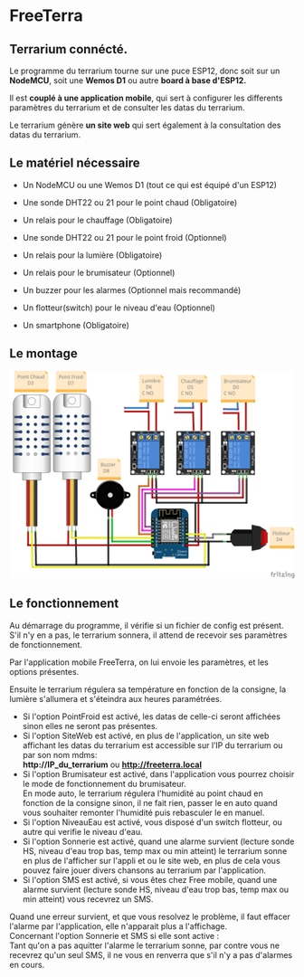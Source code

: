# FreeTerra

## Terrarium connécté.  

Le programme du terrarium tourne sur une puce ESP12, donc soit sur un **NodeMCU**, soit une **Wemos D1** ou autre **board à base d'ESP12.**  

Il est **couplé à une application mobile**, qui sert à configurer les differents paramètres du terrarium et de consulter les datas du terrarium.  

Le terrarium génère **un site web** qui sert également à la consultation des datas du terrarium.  

## Le matériel nécessaire

- Un NodeMCU ou une Wemos D1 (tout ce qui est équipé d'un ESP12)
- Une sonde DHT22 ou 21 pour le point chaud         (Obligatoire)
- Un relais pour le chauffage                       (Obligatoire)
- Une sonde DHT22 ou 21 pour le point froid         (Optionnel)
- Un relais pour la lumière                         (Obligatoire)
- Un relais pour le brumisateur                     (Optionnel)
- Un buzzer pour les alarmes                        (Optionnel mais recommandé)
- Un flotteur(switch) pour le niveau d'eau          (Optionnel)

- Un smartphone                                     (Obligatoire)

## Le montage

![le montage](montage.png)

## Le fonctionnement

Au démarrage du programme, il vérifie si un fichier de config est présent.
S'il n'y en a pas, le terrarium sonnera, il attend de recevoir ses paramètres de fonctionnement.


Par l'application mobile FreeTerra, on lui envoie les paramètres, et les options présentes.


Ensuite le terrarium régulera sa température en fonction de la consigne, la lumière s'allumera et s'éteindra aux heures paramétrées.


- Si l'option PointFroid est activé, les datas de celle-ci seront affichées sinon elles ne seront pas présentes.  
- Si l'option SiteWeb est activé,  en plus de l'application, un site web affichant les datas du terrarium est accessible sur l’IP du terrarium ou par son nom mdms:  
**http://IP_du_terrarium** ou **http://freeterra.local**  
- Si l'option Brumisateur est activé, dans l'application vous pourrez choisir le mode de fonctionnement du brumisateur.    
En mode auto, le terrarium régulera l'humidité au point chaud en fonction de la consigne sinon, il ne fait rien, passer le en auto quand vous souhaiter remonter l'humidité puis rebasculer le en manuel.  
- Si l'option NiveauEau est activé,  vous disposé d'un switch flotteur, ou autre qui verifie le niveau d'eau.
- Si l'option Sonnerie est activé, quand une alarme survient (lecture sonde HS, niveau d'eau trop bas, temp max ou min atteint) le terrarium sonne en plus de l'afficher sur l'appli et ou le site web, en plus de cela vous pouvez faire jouer divers chansons au terrarium par l'application.
- Si l'option SMS est activé, si vous êtes chez Free mobile, quand une alarme survient (lecture sonde HS, niveau d'eau trop bas, temp max ou min atteint) vous recevrez un SMS. 

Quand une erreur survient, et que vous resolvez le problème, il faut effacer l'alarme par l'application, elle n'apparait plus a l'affichage.  
Concernant l'option Sonnerie et SMS si elle sont active :  
Tant qu'on a pas aquitter l'alarme le terrarium sonne, par contre vous ne recevrez qu'un seul SMS, il ne vous en renverra que s'il n'y a pas d'alarmes en cours.  

